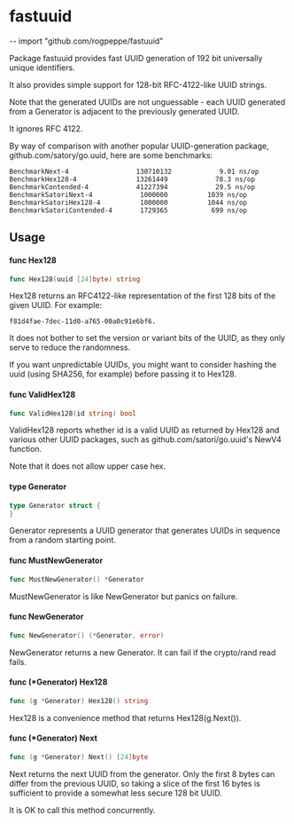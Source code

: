 # fastuuid
--
    import "github.com/rogpeppe/fastuuid"

Package fastuuid provides fast UUID generation of 192 bit universally unique
identifiers.

It also provides simple support for 128-bit RFC-4122-like UUID strings.

Note that the generated UUIDs are not unguessable - each UUID generated from a
Generator is adjacent to the previously generated UUID.

It ignores RFC 4122.

By way of comparison with another popular UUID-generation package,
github.com/satory/go.uuid, here are some benchmarks:

    BenchmarkNext-4              	130710132	         9.01 ns/op
    BenchmarkHex128-4            	13261449	        78.3 ns/op
    BenchmarkContended-4         	41227394	        29.5 ns/op
    BenchmarkSatoriNext-4        	 1000000	      1039 ns/op
    BenchmarkSatoriHex128-4      	 1000000	      1044 ns/op
    BenchmarkSatoriContended-4   	 1729365	       699 ns/op

## Usage

#### func  Hex128

```go
func Hex128(uuid [24]byte) string
```
Hex128 returns an RFC4122-like representation of the first 128 bits of the given
UUID. For example:

    f81d4fae-7dec-11d0-a765-00a0c91e6bf6.

It does not bother to set the version or variant bits of the UUID, as they only
serve to reduce the randomness.

If you want unpredictable UUIDs, you might want to consider hashing the uuid
(using SHA256, for example) before passing it to Hex128.

#### func  ValidHex128

```go
func ValidHex128(id string) bool
```
ValidHex128 reports whether id is a valid UUID as returned by Hex128 and various
other UUID packages, such as github.com/satori/go.uuid's NewV4 function.

Note that it does not allow upper case hex.

#### type Generator

```go
type Generator struct {
}
```

Generator represents a UUID generator that generates UUIDs in sequence from a
random starting point.

#### func  MustNewGenerator

```go
func MustNewGenerator() *Generator
```
MustNewGenerator is like NewGenerator but panics on failure.

#### func  NewGenerator

```go
func NewGenerator() (*Generator, error)
```
NewGenerator returns a new Generator. It can fail if the crypto/rand read fails.

#### func (*Generator) Hex128

```go
func (g *Generator) Hex128() string
```
Hex128 is a convenience method that returns Hex128(g.Next()).

#### func (*Generator) Next

```go
func (g *Generator) Next() [24]byte
```
Next returns the next UUID from the generator. Only the first 8 bytes can differ
from the previous UUID, so taking a slice of the first 16 bytes is sufficient to
provide a somewhat less secure 128 bit UUID.

It is OK to call this method concurrently.
